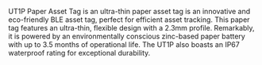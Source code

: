 UT1P Paper Asset Tag is an ultra-thin paper asset tag is an innovative and eco-friendly BLE asset tag, perfect for efficient asset tracking. This paper tag features an ultra-thin, flexible design with a 2.3mm profile. Remarkably, it is powered by an environmentally conscious zinc-based paper battery with up to 3.5 months of operational life. The UT1P also boasts an IP67 waterproof rating for exceptional durability.
